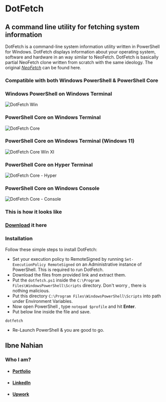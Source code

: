 # DotFetch

## A command line utility for fetching system information

DotFetch is a command-line system information utility written in PowerShell for Windows. DotFetch displays information about your operating system, software and hardware in an way similar to NeoFetch. DotFetch is basically partial NeoFetch clone written from scratch with the same ideology. The original _[NeoFetch](https://github.com/dylanaraps/neofetch)_ can be found here.

### Compatible with both Windows PowerShell & PowerShell Core

### Windows PowerShell on Windows Terminal

![DotFetch Win](https://github.com/evilprince2009/DotFetch/blob/main/Images/Windows%20Powershell.png)

### PowerShell Core on Windows Terminal

![DotFetch Core](https://github.com/evilprince2009/DotFetch/blob/main/Images/PowerShell%20Core.png)

### PowerShell Core on Windows Terminal (Windows 11)

![DotFetch Core Win XI](https://github.com/evilprince2009/DotFetch/blob/main/Images/win-teriminal-win-xi-pwsh.gif)

### PowerShell Core on Hyper Terminal

![DotFetch Core - Hyper](https://github.com/evilprince2009/DotFetch/blob/main/Images/hyper-pscore.png)

### PowerShell Core on Windows Console

![DotFetch Core - Console](https://github.com/evilprince2009/DotFetch/blob/main/Images/Console%20PSCore.png)

### This is how it looks like

### [Download](https://github.com/evilprince2009/DotFetch) it here

### Installation

Follow these simple steps to install DotFetch:

- Set your execution policy to RemoteSigned by running `Set-ExecutionPolicy RemoteSigned` on an Administrative instance of PowerShell. This is required to run DotFetch.
- Download the files from provided link and extract them.
- Put the `dotfetch.ps1` inside the `C:\Program Files\WindowsPowerShell\Scripts` directory. Don't worry , there is nothing malicious.
- Put this directory `C:\Program Files\WindowsPowerShell\Scripts` into path under Environment Variables.
- Now open PowerShell , type `notepad $profile` and hit **Enter**.
- Put below line inside the file and save.

```
dotfetch
```

- Re-Launch PowerShell & you are good to go.

## Ibne Nahian

### Who I am?
- #### [Portfolio](https://evilprince2009.netlify.app/)
- #### [LinkedIn](https://www.linkedin.com/in/evilprince2009/)
- #### [Upwork](https://www.upwork.com/freelancers/~01ded0be5baccfa296)
